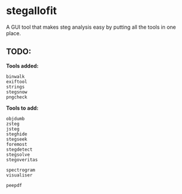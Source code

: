 # stegallofit

A GUI tool that makes steg analysis easy by putting all the tools in one place.

## TODO:

**Tools added:**

```
binwalk
exiftool
strings
stegsnow
pngcheck
```

**Tools to add:**

```
objdumb
zsteg
jsteg
steghide
stegseek
foremost
stegdetect
stegsolve
stegoveritas

spectrogram
visualiser

peepdf
```